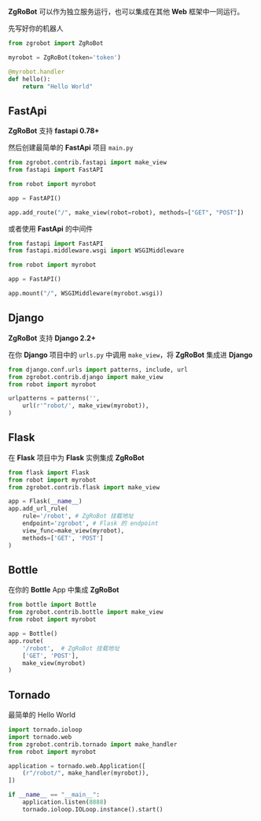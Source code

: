 **ZgRoBot** 可以作为独立服务运行，也可以集成在其他 **Web** 框架中一同运行。

先写好你的机器人

```py title="robot.py"
from zgrobot import ZgRoBot

myrobot = ZgRoBot(token='token')

@myrobot.handler
def hello():
    return "Hello World"
```

## FastApi
**ZgRoBot** 支持 **fastapi 0.78+**

然后创建最简单的 **FastApi** 项目 ``main.py``

```py title="main.py"
from zgrobot.contrib.fastapi import make_view
from fastapi import FastAPI

from robot import myrobot

app = FastAPI()

app.add_route("/", make_view(robot=robot), methods=["GET", "POST"])
```

或者使用 **FastApi** 的中间件
```py title="main.py"
from fastapi import FastAPI
from fastapi.middleware.wsgi import WSGIMiddleware

from robot import myrobot

app = FastAPI()

app.mount("/", WSGIMiddleware(myrobot.wsgi))
```

## Django
**ZgRoBot** 支持 **Django 2.2+** 

在你 **Django** 项目中的 ``urls.py`` 中调用 `make_view`，将 **ZgRoBot** 集成进 **Django** 

```py title="main.py"
from django.conf.urls import patterns, include, url
from zgrobot.contrib.django import make_view
from robot import myrobot

urlpatterns = patterns('',
    url(r'^robot/', make_view(myrobot)),
)
```

## Flask
在 **Flask** 项目中为 **Flask** 实例集成 **ZgRoBot**

```py title="main.py"
from flask import Flask
from robot import myrobot
from zgrobot.contrib.flask import make_view

app = Flask(__name__)
app.add_url_rule(
    rule='/robot', # ZgRoBot 挂载地址
    endpoint='zgrobot', # Flask 的 endpoint
    view_func=make_view(myrobot),
    methods=['GET', 'POST']
)
```

## Bottle
在你的 **Bottle** App 中集成 **ZgRoBot**

```py title="main.py"
from bottle import Bottle
from zgrobot.contrib.bottle import make_view
from robot import myrobot

app = Bottle()
app.route(
    '/robot',  # ZgRoBot 挂载地址
    ['GET', 'POST'],
    make_view(myrobot)
)
```

## Tornado
最简单的 Hello World

```py title="main.py"
import tornado.ioloop
import tornado.web
from zgrobot.contrib.tornado import make_handler
from robot import myrobot

application = tornado.web.Application([
    (r"/robot/", make_handler(myrobot)),
])

if __name__ == "__main__":
    application.listen(8888)
    tornado.ioloop.IOLoop.instance().start()
```

